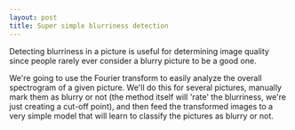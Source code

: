 ```yaml
---
layout: post
title: Super simple blurriness detection
---
```


Detecting blurriness in a picture is useful for determining image quality since people rarely ever consider a blurry picture to be a good one. 

We're going to use the Fourier transform to easily analyze the overall spectrogram of a given picture. We'll do this for several pictures, manually mark them as blurry or not (the method itself will 'rate' the blurriness, we're just creating a cut-off point), and then feed the transformed images to a very simple model that will learn to classify the pictures as blurry or not.
